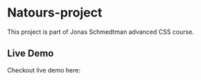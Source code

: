 # Natours-project
This project is part of Jonas Schmedtman advanced CSS course.<br/>
## Live Demo
Checkout live demo here:
